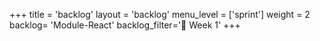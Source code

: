 +++
title = 'backlog'
layout = 'backlog'
menu_level = ['sprint']
weight = 2
backlog= 'Module-React'
backlog_filter='📅 Week 1'
+++
